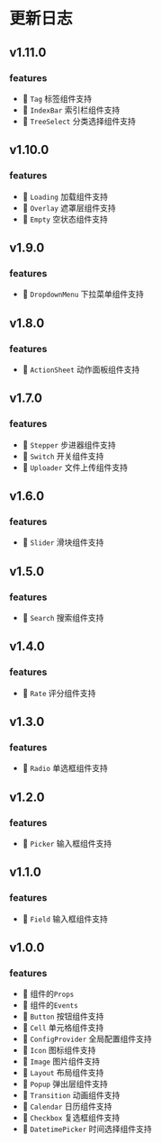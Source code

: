 # 更新日志

## v1.11.0

### features

-   🚀 `Tag` 标签组件支持
-   🚀 `IndexBar` 索引栏组件支持
-   🚀 `TreeSelect` 分类选择组件支持

## v1.10.0

### features

-   🚀 `Loading` 加载组件支持
-   🚀 `Overlay` 遮罩层组件支持
-   🚀 `Empty` 空状态组件支持


## v1.9.0

### features

-   🚀 `DropdownMenu` 下拉菜单组件支持

## v1.8.0

### features

-   🚀 `ActionSheet` 动作面板组件支持

## v1.7.0

### features

-   🚀 `Stepper` 步进器组件支持
-   🚀 `Switch` 开关组件支持
-   🚀 `Uploader` 文件上传组件支持

## v1.6.0

### features

-   🚀 `Slider` 滑块组件支持

## v1.5.0

### features

-   🚀 `Search` 搜索组件支持

## v1.4.0

### features

-   🚀 `Rate` 评分组件支持

## v1.3.0

### features

-   🚀 `Radio` 单选框组件支持

## v1.2.0

### features

-   🚀 `Picker` 输入框组件支持

## v1.1.0

### features

-   🚀 `Field` 输入框组件支持

## v1.0.0

### features

-   🚀 组件的`Props`
-   🚀 组件的`Events`
-   🚀 `Button` 按钮组件支持
-   🚀 `Cell` 单元格组件支持
-   🚀 `ConfigProvider` 全局配置组件支持
-   🚀 `Icon` 图标组件支持
-   🚀 `Image` 图片组件支持
-   🚀 `Layout` 布局组件支持
-   🚀 `Popup` 弹出层组件支持
-   🚀 `Transition` 动画组件支持
-   🚀 `Calendar` 日历组件支持
-   🚀 `Checkbox` 复选框组件支持
-   🚀 `DatetimePicker` 时间选择组件支持
